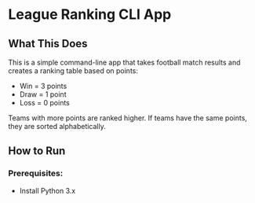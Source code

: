 # League Ranking CLI App

## What This Does
This is a simple command-line app that takes football match results and creates a ranking table based on points:
- Win = 3 points
- Draw = 1 point
- Loss = 0 points

Teams with more points are ranked higher. If teams have the same points, they are sorted alphabetically.

## How to Run
### Prerequisites:
- Install Python 3.x